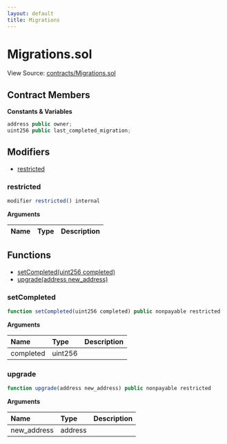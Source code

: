 ```yaml
---
layout: default
title: Migrations
---
```


# Migrations.sol

View Source: [contracts/Migrations.sol](https://github.com/project-alkemi/alkemi-earn-protocol/tree/2a353e0fa125b9f579db260fbb031d53b74bf7e2/contracts/Migrations.sol)

## Contract Members

**Constants & Variables**

```javascript
address public owner;
uint256 public last_completed_migration;
```

## Modifiers

* [restricted](migrations.md#restricted)

### restricted

```javascript
modifier restricted() internal
```

**Arguments**

| Name | Type | Description |
| :--- | :--- | :--- |


## Functions

* [setCompleted\(uint256 completed\)](migrations.md#setcompleted)
* [upgrade\(address new\_address\)](migrations.md#upgrade)

### setCompleted

```javascript
function setCompleted(uint256 completed) public nonpayable restricted
```

**Arguments**

| Name | Type | Description |
| :--- | :--- | :--- |
| completed | uint256 |  |

### upgrade

```javascript
function upgrade(address new_address) public nonpayable restricted
```

**Arguments**

| Name | Type | Description |
| :--- | :--- | :--- |
| new\_address | address |  |


